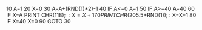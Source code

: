 10 A=1
20 X=0
30 A=A+(RND(1)*2)-1
40 IF A<=0 A=1
50 IF A>=40 A=40
60 IF X=A PRINT CHR$(118); : X=X+1
70 PRINT CHR$(205.5+RND(1)); : X=X+1
80 IF X=40 X=0
90 GOTO 30
